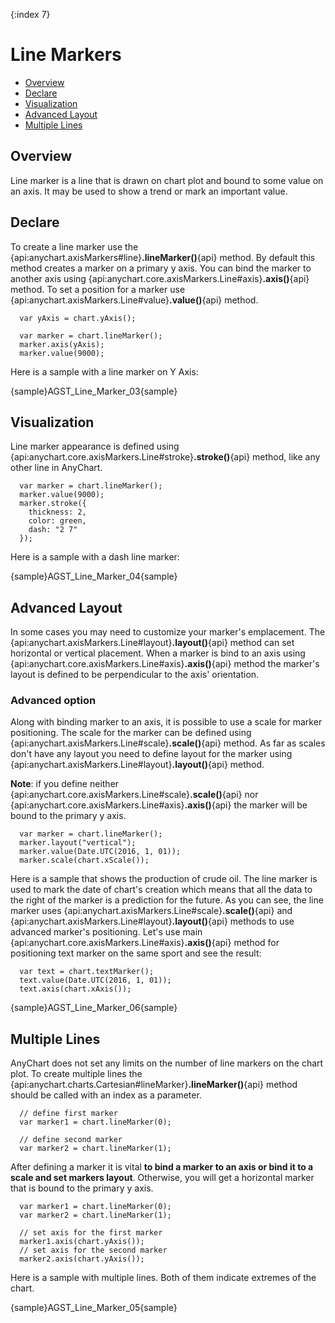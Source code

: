 {:index 7}
# Line Markers

* [Overview](#overview)
* [Declare](#declare)
* [Visualization](#visualization)
* [Advanced Layout](#advanced_layout)
* [Multiple Lines](#multiple_lines)

## Overview

Line marker is a line that is drawn on chart plot and bound to some value on an axis. It may be used to show a trend or mark an important value.

## Declare

To create a line marker use the {api:anychart.axisMarkers#line}**.lineMarker()**{api} method. By default this method creates a marker on a primary y axis. You can bind the marker to another axis using {api:anychart.core.axisMarkers.Line#axis}**.axis()**{api} method. To set a position for a marker use {api:anychart.axisMarkers.Line#value}**.value()**{api} method.

```
  var yAxis = chart.yAxis();
  
  var marker = chart.lineMarker();
  marker.axis(yAxis);
  marker.value(9000);
```

Here is a sample with a line marker on Y Axis:

{sample}AGST\_Line\_Marker\_03{sample}

## Visualization

Line marker appearance is defined using {api:anychart.core.axisMarkers.Line#stroke}**.stroke()**{api} method, like any other line in AnyChart.

```
  var marker = chart.lineMarker();
  marker.value(9000);
  marker.stroke({
    thickness: 2,
    color: green,
    dash: "2 7"
  });
```

Here is a sample with a dash line marker:

{sample}AGST\_Line\_Marker\_04{sample}

## Advanced Layout

In some cases you may need to customize your marker's emplacement. The {api:anychart.axisMarkers.Line#layout}**.layout()**{api} method can set horizontal or vertical placement. When a marker is bind to an axis using {api:anychart.core.axisMarkers.Line#axis}**.axis()**{api} method the marker's layout is defined to be perpendicular to the axis' orientation.

### Advanced option

Along with binding marker to an axis, it is possible to use a scale for marker positioning. The scale for the marker can be defined using {api:anychart.axisMarkers.Line#scale}**.scale()**{api} method. As far as scales don't have any layout you need to define layout for the marker using {api:anychart.axisMarkers.Line#layout}**.layout()**{api} method.  
  
**Note**: if you define neither {api:anychart.core.axisMarkers.Line#scale}**.scale()**{api} nor {api:anychart.core.axisMarkers.Line#axis}**.axis()**{api} the marker will be bound to the primary y axis.

```
  var marker = chart.lineMarker();
  marker.layout("vertical");
  marker.value(Date.UTC(2016, 1, 01));
  marker.scale(chart.xScale());
```

Here is a sample that shows the production of crude oil. The line marker is used to mark the date of chart's creation which means that all the data to the right of the marker is a prediction for the future. As you can see, the line marker uses {api:anychart.axisMarkers.Line#scale}**.scale()**{api} and {api:anychart.axisMarkers.Line#layout}**.layout()**{api} methods to use advanced marker's positioning. Let's use main {api:anychart.core.axisMarkers.Line#axis}**.axis()**{api} method for positioning text marker on the same sport and see the result:

```
  var text = chart.textMarker();
  text.value(Date.UTC(2016, 1, 01));
  text.axis(chart.xAxis());
```

{sample}AGST\_Line\_Marker\_06{sample}

## Multiple Lines

AnyChart does not set any limits on the number of line markers on the chart plot. To create multiple lines the 
{api:anychart.charts.Cartesian#lineMarker}**.lineMarker()**{api} method should be called with an index as a parameter. 

```
  // define first marker
  var marker1 = chart.lineMarker(0);
  
  // define second marker
  var marker2 = chart.lineMarker(1);
```

After defining a marker it is vital **to bind a marker to an axis or bind it to a scale and set markers layout**. Otherwise, you will get a horizontal marker that is bound to the primary y axis.
  
```
  var marker1 = chart.lineMarker(0);
  var marker2 = chart.lineMarker(1);
  
  // set axis for the first marker
  marker1.axis(chart.yAxis());
  // set axis for the second marker
  marker2.axis(chart.yAxis());
```

Here is a sample with multiple lines. Both of them indicate extremes of the chart.

{sample}AGST\_Line\_Marker\_05{sample}
